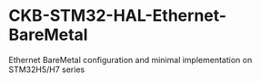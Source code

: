 # CKB-STM32-HAL-Ethernet-BareMetal
Ethernet BareMetal configuration and minimal implementation on STM32H5/H7 series
